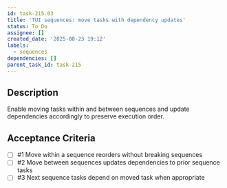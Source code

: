 ```yaml
---
id: task-215.03
title: 'TUI sequences: move tasks with dependency updates'
status: To Do
assignee: []
created_date: '2025-08-23 19:12'
labels:
  - sequences
dependencies: []
parent_task_id: task-215
---
```


## Description

Enable moving tasks within and between sequences and update dependencies accordingly to preserve execution order.

## Acceptance Criteria
<!-- AC:BEGIN -->
- [ ] #1 Move within a sequence reorders without breaking sequences
- [ ] #2 Move between sequences updates dependencies to prior sequence tasks
- [ ] #3 Next sequence tasks depend on moved task when appropriate
<!-- AC:END -->
